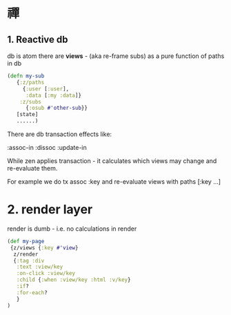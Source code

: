 # 禪

## 1. Reactive db

db is atom
there are **views** - (aka re-frame subs)
as a pure function of paths in db

```clj
(defn my-sub 
   {:z/paths 
     {:user [:user], 
      :data [:my :data]}
    :z/subs 
      {:osub #'other-sub}}
   [state]
   ......)
```

There are db transaction effects like:

:assoc-in :dissoc :update-in

While zen applies transaction  - 
it calculates which views may change and
re-evaluate them.

For example we do tx assoc :key and re-evaluate views 
with paths [:key ...]

# 2. render layer

render is dumb - i.e. no calculations in render


```clj
(def my-page 
 {z/views {:key #'view}
  z/render
  {:tag :div
   :text :view/key
   :on-click :view/key
   :child {:when :view/key :html :v/key}
   :if?
   :for-each?
   }
)
```
